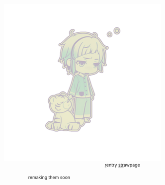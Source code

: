 ![alt image](Untitled662_20250831181737.png)
ㅤ ㅤㅤㅤㅤㅤ ㅤㅤㅤㅤㅤ ㅤㅤㅤㅤㅤ ㅤㅤㅤㅤㅤ ㅤ ㅤ 
[r](https://rentry.co/yuruui)entry [str](https://atsushishusband.straw.page)awpage
ㅤ ㅤㅤㅤㅤㅤ ㅤㅤㅤ
ㅤ ㅤㅤㅤㅤㅤ ㅤㅤㅤㅤㅤ ㅤㅤㅤㅤㅤ ㅤㅤㅤㅤㅤㅤ ㅤㅤㅤㅤㅤ ㅤㅤㅤㅤㅤㅤㅤㅤㅤㅤremaking them soon
